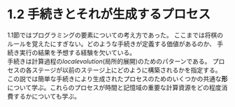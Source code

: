 # 1.2 手続きとそれが生成するプロセス

1.1節ではプログラミングの要素についての考え方であった。
ここまでは将棋のルールを覚えたにすぎない。どのような手続きが定義する価値があるのか、
手続き実行の結果を予想する経験を欠いている。  
手続きは計算過程の*localevolution*(局所的展開)のためのパターンである。
プロセスの各ステージが以前のステージ上にどのように構築されるかを指定する。
この説では簡単な手続きにより生成されたプロセスのためのいくつかの共通な**形**について学ぶ。これらのプロセスが時間と記憶域の重要な計算資源をどの程度消費するかについても学ぶ。


